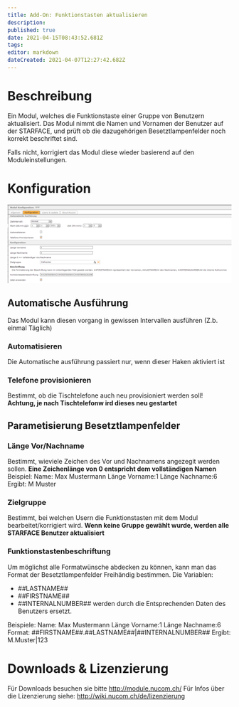 ```yaml
---
title: Add-On: Funktionstasten aktualisieren
description: 
published: true
date: 2021-04-15T08:43:52.681Z
tags: 
editor: markdown
dateCreated: 2021-04-07T12:27:42.682Z
---
```


# Beschreibung

Ein Modul, welches die Funktionstaste einer Gruppe von Benutzern aktualisiert.
Das Modul nimmt die Namen und Vornamen der Benutzer auf der STARFACE, und prüft ob die dazugehörigen Besetztlampenfelder noch korrekt beschriftet sind.

Falls nicht, korrigiert das Modul diese wieder basierend auf den Moduleinstellungen.

# Konfiguration

![funktionstaste-aktualisieren-1.png](/uploads/funktionstasten-aktualisieren/funktionstaste-aktualisieren-1.png)

## Automatische Ausführung
Das Modul kann diesen vorgang in gewissen Intervallen ausführen (Z.b. einmal Täglich)

### Automatisieren
Die Automatische ausführung passiert nur, wenn dieser Haken aktiviert ist

### Telefone provisionieren
Bestimmt, ob die Tischtelefone auch neu provisioniert werden soll!
**Achtung, je nach Tischtelefonw ird dieses neu gestartet**

## Parametisierung Besetztlampenfelder

### Länge Vor/Nachname
Bestimmt, wieviele Zeichen des Vor und Nachnamens angezegit werden sollen. 
**Eine Zeichenlänge von 0 entspricht dem vollständigen Namen**
Beispiel: 
Name: Max Mustermann
Länge Vorname:1
Länge Nachname:6
Ergibt: M Muster

### Zielgruppe
Bestimmt, bei welchen Usern die Funktionstasten mit dem Modul bearbeitet/korrigiert wird.
**Wenn keine Gruppe gewählt wurde, werden alle STARFACE Benutzer aktualisiert**

### Funktionstastenbeschriftung
Um möglichst alle Formatwünsche abdecken zu können, kann man das Format der Besetztlampenfelder Freihändig bestimmen.
Die Variablen:
- ##LASTNAME## 
- ##FIRSTNAME##
- ##INTERNALNUMBER##
 werden durch die Entsprechenden Daten des Benutzers ersetzt.
 
Beispiele: 
Name: Max Mustermann
Länge Vorname:1
Länge Nachname:6
Format: ##FIRSTNAME##.##LASTNAME##|##INTERNALNUMBER##
Ergibt: M.Muster|123

# Downloads & Lizenzierung
Für Downloads besuchen sie bitte http://module.nucom.ch/
Für Infos über die Lizenzierung siehe: http://wiki.nucom.ch/de/lizenzierung